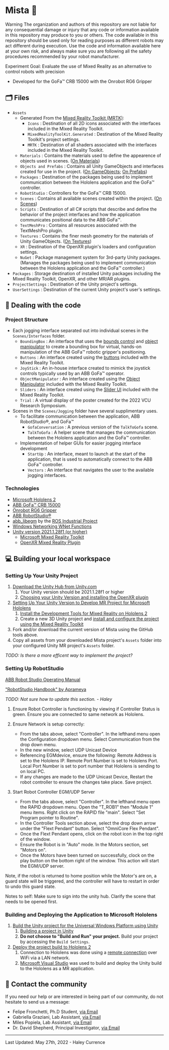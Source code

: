 # Mista :sparkler:

Warning
The organization and authors of this repository are not liable for any consequential damage or injury that any code or information available in this repository may produce to you or others. The code available in this repository should be used only for reading purposes as different robots may act different during execution. Use the code and information available here at your own risk, and always make sure you are following all the safety procedures recommended by your robot manufacturer.

Experiment Goal: Evaluate the use of Mixed Reality as an alternative to control robots with precision
- Developed for the GoFa™ CRB 15000 with the Onrobot RG6 Gripper

## :card_index_dividers:	Files
- `Assets` 
    - Generated From the [Mixed Reality Toolkit (MRTK)](https://docs.microsoft.com/en-us/windows/mixed-reality/mrtk-unity/?view=mrtkunity-2021-05):
        - `Icons` : Destination of all 2D icons associated with the interfaces included in the Mixed Reality Toolkit.
        - `MixedRealityToolKit.Generated` : Destination of the Mixed Reality Toolkit's project settings.
        - `MRTK` : Destination of all shaders associated with the interfaces included in the Mixed Reality Toolkit.
    - `Materials` : Contains the materials used to define the appearence of objects used in scenes. ([On Materials](https://docs.unity3d.com/Manual/Materials.html))
    - `Objects and Prefabs` : Contains all Unity GameObjects and interfaces created for use in the project. ([On GameObjects](https://docs.unity3d.com/Manual/GameObjects.html); [On Prefabs](https://docs.unity3d.com/Manual/Prefabs.html))
    - `Packages` : Destination of the packages being used to implement communication between the Hololens application and the GoFa™ controller.
    - `RobotStudio` : Controllers for the GoFa™ CRB 15000.
    - `Scenes` : Contains all available scenes created within the project. ([On Scenes](https://docs.unity3d.com/Manual/CreatingScenes.html))
    - `Scripts` : Destination of all C# scripts that describe and define the behavior of the project interfaces and how the application communicates positional data to the ABB GoFa™.
    - `TextMeshPro` : Contains all resources associated with the TextMeshPro plugin.
    - `Textures` : Contains the finer mesh geometry for the materials of Unity GameObjects. ([On Textures](https://docs.unity3d.com/Manual/Textures.html))
    - `XR` : Destination of the OpenXR plugin's loaders and configuration settings.
    - `NuGet` : Package management system for 3rd-party Unity packages. (Manages the packages being used to implement communication between the Hololens application and the GoFa™ controller.)
- `Packages` : Storage destination of installed Unity packages including the Mixed Reality Toolkit, OpenXR, and other MR/AR plugins.
- `ProjectSettings` : Destination of the Unity project's settings.
- `UserSettings` : Destination of the current Unity project's user's settings.

## :nut_and_bolt: Dealing with the code

### Project Structure

- Each jogging interface separated out into individual scenes in the `Scenes/Interfaces` folder.
    - `BoundingBox` : An interface that uses the [bounds control](https://docs.microsoft.com/en-us/windows/mixed-reality/mrtk-unity/features/ux-building-blocks/bounds-control?view=mrtkunity-2021-05) and [object manipulator](https://docs.microsoft.com/en-us/windows/mixed-reality/mrtk-unity/features/ux-building-blocks/object-manipulator?view=mrtkunity-2021-05) to create a bounding box for virtual, hands-on manipulation of the ABB GoFa™ robotic gripper's positioning.
    - `Buttons` : An interface created using the [buttons](https://docs.microsoft.com/en-us/windows/mixed-reality/mrtk-unity/features/ux-building-blocks/button?view=mrtkunity-2021-05) included with the Mixed Reality Toolkit.
    - `JoyStick` : An in-house interface created to mimick the joystick controls typically used by an ABB GoFa™ operator.
    - `ObjectManipulator` : An interface created using the [Object Manipulator](https://docs.microsoft.com/en-us/windows/mixed-reality/mrtk-unity/features/ux-building-blocks/object-manipulator?view=mrtkunity-2021-05) included with the Mixed Reality Toolkit.
    - `Sliders` : An interface created using the [Slider UI](https://docs.microsoft.com/en-us/windows/mixed-reality/mrtk-unity/features/ux-building-blocks/sliders?view=mrtkunity-2021-05) included with the Mixed Reality Toolkit.
    - `Trial` : A virtual display of the poster created for the 2022 VCU Research Symposium.
- Scenes in the `Scenes/Jogging` folder have several supplimentary uses.
    - To facilitate communication between the application, ABB RobotStudio®, and GoFa™
        - `GofaConversation` : A previous version of the `TalkToGofa` scene.
        - `TalkToGofa` : A helper scene that manages the communication between the Hololens application and the GoFa™ controller.
    - Implementation of helper GUIs for easier jogging interface development
        - `StartUp` : An interface, meant to launch at the start of the application, that is used to automatically connect to the ABB GoFa™ controller. 
        - `Vectors` : An interface that navigates the user to the available jogging interfaces.

### Technologies
- [Microsoft Hololens 2](https://www.microsoft.com/en-us/hololens/hardware?SilentAuth=1)
- [ABB GoFa™ CRB 15000](https://new.abb.com/products/robotics/collaborative-robots/crb-15000)
- [Onrobot RG6 Gripper](https://onrobot.com/us/products/rg6-gripper)
- [ABB RobotStudio®](https://new.abb.com/products/robotics/robotstudio)
- [abb_libegm](https://github.com/ros-industrial/abb_libegm) by the [ROS Industrial Project](https://rosindustrial.org/)
- [Windows Networking WNet Functions](https://docs.microsoft.com/en-us/windows/win32/wnet/about-windows-networking)
- [Unity version 2021.1.28f1 (or higher)](https://unity.com/products/unity-platform)
  - [Microsoft Mixed Reality Toolkit](https://docs.microsoft.com/en-us/windows/mixed-reality/mrtk-unity/?view=mrtkunity-2021-05)
  - [OpenXR Mixed Reality Plugin](https://docs.unity3d.com/Packages/com.unity.xr.openxr@1.4/manual/index.html)

## :computer: Building your local workspace

### Setting Up Your Unity Project

1. [Download the Unity Hub from Unity.com](https://unity.com/products/unity-platform)
    1. Your Unity version should be 2021.1.28f1 or higher
    2. [Choosing your Unity Version and installing the OpenXR plugin](https://docs.microsoft.com/en-us/windows/mixed-reality/develop/unity/choosing-unity-version)
2. [Setting Up Your Unity Version to Develop MR Project for Microsoft Hololens](https://docs.microsoft.com/en-us/windows/mixed-reality/develop/unity/unity-development-overview?tabs=arr%2CD365%2Chl2)
    1. [Install the Development Tools for Mixed Reality on Hololens 2](https://docs.microsoft.com/en-us/windows/mixed-reality/develop/install-the-tools)
    2. Create a new 3D Unity project and [install and configure the project using the Mixed Reality Toolkit](https://docs.microsoft.com/en-us/windows/mixed-reality/develop/unity/welcome-to-mr-feature-tool)
3. Fork and/or download the current version of Mista using the GitHub tools above. 
4. Copy all assets from your downloaded Mista project's `Assets` folder into your configured Unity MR project's `Assets` folder.

_TODO: Is there a more efficent way to implement the project?_

### Setting Up RobotStudio

[ABB Robot Studio Operating Manual](https://library.e.abb.com/public/58b48849b2c545f38cb1d85267032091/3HAC032104%20OM%20RobotStudio-en.pdf)

["RobotStudio Handbook" by Aprameya](https://www.ardavan.io/post/robotstudio-handbook)

_TODO: Not sure how to update this section. - Haley_

1. Ensure Robot Controller is functioning by viewing if Controller Status is green. Ensure you are connected to same network as Hololens. 

2. Ensure Network is setup correctly: 
    - From the tabs above, select "Controller". In the lefthand menu open the Configuration dropdown menu. Select Communication from the drop down menu. 
    - In the new window, select UDP Unicast Device
    - Referencing EGMdevice, ensure the following: Remote Address is set to the Hololens IP. Remote Port Number is set to Hololens Port. Local Port Number is set to port number that Hololens is sending to on local PC. 
    - If any changes are made to the UDP Unicast Device, Restart the robot controller to ensure the changes take place. Save project. 

3. Start Robot Controller EGM/UDP Server
    - From the tabs above, select "Controller". In the lefthand menu open the RAPID dropdown menu. Open the "T_ROB1" then "Module 1" menu items. Right click on the RAPID file "main". Select "Set Program pointer to Routine".
    - In the Controller Tools section above, select the drop down arrow under the "Flext Pendant" button. Select "OmniCore Flex Pendant". 
    - Once the Flext Pendant opens, click on the robot icon in the top right of the window. 
    - Ensure the Robot is in "Auto" mode. In the Motors section, set "Motors on".
    - Once the Motors have been turned on successfully, clock on the play button on the bottom right of the window. This action will start the EGM/UDP server. 
  
Note, if the robot is returned to home position while the Motor's are on, a guard state will be triggered, and the controller will have to restart in order to undo this guard state.
  
Notes to self:  Make sure to sign into the unity hub. Clarify the scene that needs to be opened first. 

### Building and Deploying the Application to Microsoft Hololens

1. [Build the Unity project for the Universal Windows Platform using Unity](https://docs.microsoft.com/en-us/windows/mixed-reality/develop/unity/build-and-deploy-to-hololens)
    1. [Building a project in Unity](https://docs.unity3d.com/560/Documentation/Manual/BuildSettings.html)
    2. **Do not choose to "Build and Run" your project.** Build your project by accessing the `Build Settings`.
2. [Deploy the project build to Hololens 2](https://docs.microsoft.com/en-us/windows/mixed-reality/develop/advanced-concepts/using-visual-studio?tabs=hl2)
    1. Connection to Hololens was done using a [remote connection](https://docs.microsoft.com/en-us/windows/mixed-reality/develop/advanced-concepts/using-visual-studio?tabs=hl2#remote-connection) over WiFi via a LAN network.
    2. [Microsoft Visual Studio](https://visualstudio.microsoft.com/downloads/) was used to build and deploy the Unity build to the Hololens as a MR application.

## :speech_balloon:	Contact the community
If you need our help or are interested in being part of our community, do not hesitate to send us a message:

- Felipe Fronchetti, Ph.D Student, [via Email](mailto:fronchettl@vcu.edu)
- Gabriella Graziani, Lab Assistant, [via Email](mailto:grazianige@vcu.edu)
- Miles Popiela, Lab Assistant, [via Email](mailto:popielamc@vcu.edu)
- Dr. David Shepherd, Principal Investigator, [via Email](mailto:shepherdd@vcu.edu)

---

Last Updated: May 27th, 2022 - Haley Currence
